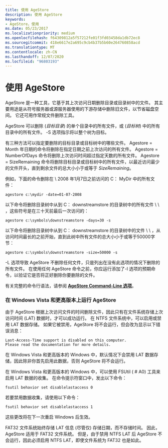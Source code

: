 ```yaml
---
title: 使用 AgeStore
description: 使用 AgeStore
keywords:
- AgeStore，使用
ms.date: 05/23/2017
ms.localizationpriority: medium
ms.openlocfilehash: f64309812a5f57212fe01f3fd03458da1db72ec8
ms.sourcegitcommit: 418e6617e2a695c9cb4b37b5b60e264760858acd
ms.translationtype: MT
ms.contentlocale: zh-CN
ms.lasthandoff: 12/07/2020
ms.locfileid: "96803193"
---
```

# <a name="using-agestore"></a>使用 AgeStore


AgeStore 是一种工具，它基于其上次访问日期删除目录或目录树中的文件。 其主要用途是从符号服务器或源服务器使用的下游存储中删除旧文件，以节省磁盘空间。 它还可用作常规文件删除工具。

AgeStore 可以删除 (*目标目录*) 的单个目录中的所有文件，或 (*目标树*) 中的所有目录中的所有文件。 -S 选项指示将以整个树为目标。

有三种方法可以指定要删除的目标目录或目标树中的哪些文件。 Agestore = Month 年日期的命令将删除在指定日期之前上次访问的所有文件。 Agestore = NumberOfDays 命令将删除上次访问时间超过指定天数的所有文件。 Agestore = SizeRemaining 命令将删除目标目录或目标树中的所有文件，以最近访问最少的文件开头，直到剩余文件的总大小小于或等于 *SizeRemaining*。

例如，下面的命令删除在 \\ 2008 年1月7日之前访问的 C： MyDir 中的所有文件：

```console
agestore c:\mydir -date=01-07-2008
```

以下命令将删除目录树中从到 C： downstreamstore 的目录树中的所有文件 \\ \\ ，这些符号是在三十天前最后一次访问的：

```console
agestore c:\symbols\downstreamstore -days=30 -s
```

以下命令将删除目录树中从到 C： downstreamstore 的目录树中的文件 \\ \\ ，从访问时间最长的之前开始，直到此树中所有文件的总大小小于或等于50000字节：

```console
agestore c:\symbols\downstreamstore -size=50000 -s
```

-L 选项导致 AgeStore 不删除任何文件，只是列出在没有此选项的情况下删除的所有文件。 在使用任何 AgeStore 命令之前，你应运行添加了-l 选项的预期命令，以验证它是否将正好删除你要删除的文件。

有关完整的命令行语法，请参阅 [**AgeStore Command-Line 选项**](agestore-command-line-options.md)。

### <a name="span-idrunning_agestore_on_windows_vista_and_laterspanspan-idrunning_agestore_on_windows_vista_and_laterspanrunning-agestore-on-windows-vista-and-later"></a><span id="running_agestore_on_windows_vista_and_later"></span><span id="RUNNING_AGESTORE_ON_WINDOWS_VISTA_AND_LATER"></span>在 Windows Vista 和更高版本上运行 AgeStore

由于 AgeStore 根据上次访问文件的时间删除文件，因此只有在文件系统存储上次访问时间 (LAT) 数据时，才可以成功运行。 在 NTFS 文件系统中，可以启用或禁用 LAT 数据存储。 如果它被禁用，AgeStore 将不会运行，但会改为显示以下错误消息：

```console
Last-Access-Time support is disabled on this computer.
Please read the documentation for more details.
```

在 Windows Vista 和更高版本的 Windows 中，默认情况下会禁用 LAT 数据存储，因此除非你首先启用此数据，否则 AgeStore 将不会运行。

在 Windows Vista 和更高版本的 Windows 中，可以使用 FSUtil ( # A0) 工具来启用 LAT 数据的收集。 在命令提示符窗口中，发出以下命令：

```console
fsutil behavior set disablelastaccess 0 
```

若要禁用数据收集，请使用以下命令：

```console
fsutil behavior set disablelastaccess 1 
```

这些更改将在下一次重启 Windows 后生效。

FAT32 文件系统始终存储 LAT 信息 (尽管仅) 存储日期，而不存储时间。 因此，AgeStore 适用于 FAT32 文件系统。 但是，由于禁用 NTFS LAT 后 AgeStore 不会运行，因此必须启用 NTFS LAT，即使文件系统为 FAT32 也是如此。

 

 





